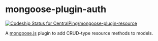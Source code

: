 mongoose-plugin-auth
====================

[ ![Codeship Status for CentralPing/mongoose-plugin-resource](https://codeship.com/projects/884c8ba0-4b42-0132-641d-623ee7e48d08/status)](https://codeship.com/projects/46706)

A [mongoose.js](https://github.com/LearnBoost/mongoose/) plugin to add CRUD-type resource methods to models.
